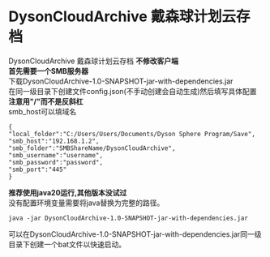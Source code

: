 # DysonCloudArchive 戴森球计划云存档
DysonCloudArchive 戴森球计划云存档 **不修改客户端**  
**首先需要一个SMB服务器**  
下载DysonCloudArchive-1.0-SNAPSHOT-jar-with-dependencies.jar  
在同一级目录下创建文件config.json(不手动创建会自动生成)然后填写具体配置  
**注意用"/"而不是反斜杠**  
smb_host可以填域名
```
{
"local_folder":"C:/Users/Users/Documents/Dyson Sphere Program/Save",
"smb_host":"192.168.1.2",
"smb_folder":"SMBShareName/DysonCloudArchive",
"smb_username":"username",
"smb_password":"password",
"smb_port":"445"
}
```
**推荐使用java20运行,其他版本没试过**  
没有配置环境变量需要将java替换为完整的路径。
```
java -jar DysonCloudArchive-1.0-SNAPSHOT-jar-with-dependencies.jar  
```
可以在DysonCloudArchive-1.0-SNAPSHOT-jar-with-dependencies.jar同一级目录下创建一个bat文件以快速启动。
